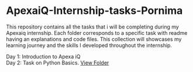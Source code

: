 # ApexaiQ-Internship-tasks-Pornima

This repository contains all the tasks that i will be completing during my Apexaiq internship. Each folder corresponds to a specific task with readme having an explanations and code files. This collection will showcases my learning journey and the skills I developed throughout the internship.  

Day 1: Introduction to Apexa iQ  
Day 2: Task on Python Basics. [View Folder](https://github.com/pornimarahane/ApexaiQ-Internship-tasks-Pornima/tree/main/Python-Basics)